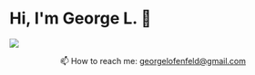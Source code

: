 # Hi, I'm George L. 👋

<a href="https://t.me/GeorgeLofenfeld">
       <img src="https://img.shields.io/badge/Telegram-2CA5E0?style=for-the-badge&logo=telegram&logoColor=white"/>
</a>
<p align='center'>
   📫 How to reach me: <a href='mailto:georgelofenfeld@gmail.com'>georgelofenfeld@gmail.com</a>
</p>
